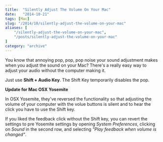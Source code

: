 ```yaml
---
title:  "Silently Adjust The Volume On Your Mac"
date:   "2014-10-21"
tags: [Mac]
slug: "/2014/10/silently-adjust-the-volume-on-your-mac"
aliases: [
    "/silently-adjust-the-volume-on-your-mac",
    "/posts/silently-adjust-the-volume-on-your-mac"
]
category: "archive"
---
```


You know that annoying pop, pop, pop noise your sound adjustment makes when you adjust the sound on your Mac? There's a really easy way to adjust your audio without the computer making it.

Just use __Shift + Audio Key__. The Shift Key temporarily disables the pop.

**Update for Mac OSX Yosemite**

In OSX Yosemite, they've reversed the functionality so that adjusting the volume of your computer with the volue buttons is silent and to hear the click you have to use the Shift key.

If you liked the feedback click without the Shift key, you can revert the settings to pre Yosemite settings by opening *System Preferences*, clicking on *Sound* in the second row, and selecting *"Play feedback when volume is changed"*.
